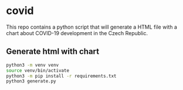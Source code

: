 # covid

This repo contains a python script that will generate a HTML file with
a chart about COVID-19 development in the Czech Republic.

## Generate html with chart
```sh
python3 -m venv venv
source venv/bin/activate
python3 -m pip install -r requirements.txt
python3 generate.py
```
